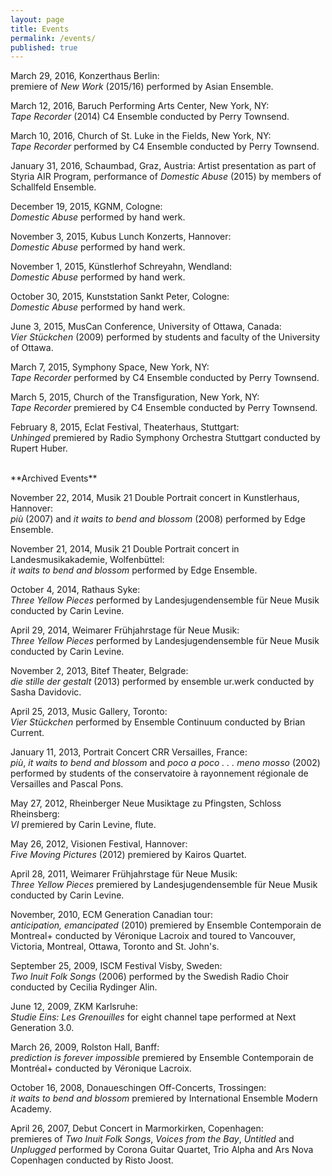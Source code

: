 ```yaml
---
layout: page
title: Events
permalink: /events/
published: true
---
```







March 29, 2016, Konzerthaus Berlin:  
premiere of *New Work* (2015/16) performed by Asian Ensemble.

March 12, 2016, Baruch Performing Arts Center, New York, NY:  
*Tape Recorder* (2014) C4 Ensemble conducted by Perry Townsend.

March 10, 2016, Church of St. Luke in the Fields, New York, NY:  
*Tape Recorder* performed by C4 Ensemble conducted by Perry Townsend.

January 31, 2016, Schaumbad, Graz, Austria: Artist presentation as part of Styria AIR Program, performance of *Domestic Abuse* (2015) by members of Schallfeld Ensemble.

December 19, 2015, KGNM, Cologne:  
*Domestic Abuse* performed by hand werk.

November 3, 2015, Kubus Lunch Konzerts, Hannover:  
*Domestic Abuse* performed by hand werk.

November 1, 2015, Künstlerhof Schreyahn, Wendland:  
*Domestic Abuse* performed by hand werk.

October 30, 2015, Kunststation Sankt Peter, Cologne:  
*Domestic Abuse* performed by hand werk.

June 3, 2015, MusCan Conference, University of Ottawa, Canada:  
*Vier Stückchen* (2009) performed by students and faculty of the University of Ottawa.

March 7, 2015, Symphony Space, New York, NY:  
*Tape Recorder* performed by C4 Ensemble conducted by Perry Townsend.

March 5, 2015, Church of the Transfiguration, New York, NY:  
*Tape Recorder* premiered by C4 Ensemble conducted by Perry Townsend.

February 8, 2015, Eclat Festival, Theaterhaus, Stuttgart:  
*Unhinged* premiered by Radio Symphony Orchestra Stuttgart conducted by Rupert Huber.

<br>
**Archived Events**

November 22, 2014, Musik 21 Double Portrait concert in Kunstlerhaus, Hannover:  
*più* (2007) and *it waits to bend and blossom* (2008) performed by Edge Ensemble.

November 21, 2014, Musik 21 Double Portrait concert in Landesmusikakademie, Wolfenbüttel:  
*it waits to bend and blossom* performed by Edge Ensemble.

October 4, 2014, Rathaus Syke:  
*Three Yellow Pieces* performed by Landesjugendensemble für Neue Musik conducted by Carin Levine.

April 29, 2014, Weimarer Frühjahrstage für Neue Musik:  
*Three Yellow Pieces* performed by Landesjugendensemble für Neue Musik conducted by Carin Levine.

November 2, 2013, Bitef Theater, Belgrade:  
*die stille der gestalt* (2013) performed by ensemble ur.werk conducted by Sasha Davidovic.

April 25, 2013, Music Gallery, Toronto:  
*Vier Stückchen* performed by Ensemble Continuum conducted by Brian Current.

January 11, 2013, Portrait Concert CRR Versailles, France:  
*più*, *it waits to bend and blossom* and *poco a poco . . . meno mosso* (2002) performed by students of the conservatoire à rayonnement régionale de Versailles and Pascal Pons.

May 27, 2012, Rheinberger Neue Musiktage zu Pfingsten, Schloss Rheinsberg:  
*VI* premiered by Carin Levine, flute.

May 26, 2012, Visionen Festival, Hannover:  
*Five Moving Pictures* (2012) premiered by Kairos Quartet.

April 28, 2011, Weimarer Frühjahrstage für Neue Musik:  
*Three Yellow Pieces* premiered by Landesjugendensemble für Neue Musik conducted by Carin Levine.

November, 2010, ECM Generation Canadian tour:  
*anticipation, emancipated* (2010) premiered by Ensemble Contemporain de Montreal+ conducted by Véronique Lacroix and toured to Vancouver, Victoria, Montreal, Ottawa, Toronto and St. John's.

September 25, 2009, ISCM Festival Visby, Sweden:  
*Two Inuit Folk Songs* (2006) performed by the Swedish Radio Choir conducted by Cecilia Rydinger Alin.

June 12, 2009, ZKM Karlsruhe:  
*Studie Eins: Les Grenouilles* for eight channel tape performed at Next Generation 3.0.

March 26, 2009, Rolston Hall, Banff:  
*prediction is forever impossible* premiered by Ensemble Contemporain de Montréal+ conducted by Véronique Lacroix.

October 16, 2008, Donaueschingen Off-Concerts, Trossingen:  
*it waits to bend and blossom* premiered by International Ensemble Modern Academy.

April 26, 2007, Debut Concert in Marmorkirken, Copenhagen:  
premieres of *Two Inuit Folk Songs*, *Voices from the Bay*, *Untitled* and *Unplugged* performed by Corona Guitar Quartet, Trio Alpha and Ars Nova Copenhagen conducted by Risto Joost.
